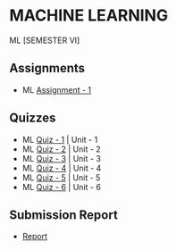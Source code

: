 # MACHINE LEARNING
 ML [SEMESTER VI]

## Assignments

  - ML [Assignment - 1](https://github.com/Amey-Thakur/MACHINE-LEARNING/blob/main/Assignments/Amey_B-50_ML_Assignment-1.pdf)

## Quizzes

  - ML [Quiz - 1](https://github.com/Amey-Thakur/MACHINE-LEARNING/blob/main/Quizzes/Introduction%20(Unit-1).pdf) | Unit - 1 
  - ML [Quiz - 2](https://github.com/Amey-Thakur/MACHINE-LEARNING/blob/main/Quizzes/Neural%20Network%20(Unit-2).pdf) | Unit - 2 
  - ML [Quiz - 3](https://github.com/Amey-Thakur/MACHINE-LEARNING/blob/main/Quizzes/Optimization%20Techniques%20(Unit-3).pdf) | Unit - 3 
  - ML [Quiz - 4](https://github.com/Amey-Thakur/MACHINE-LEARNING/blob/main/Quizzes/Regression%20%26%20Tree%20(Unit-4).pdf) | Unit - 4 
  - ML [Quiz - 5](https://github.com/Amey-Thakur/MACHINE-LEARNING/blob/main/Quizzes/Classification%20%26%20Clustering%20(Unit-5).pdf) | Unit - 5 
  - ML [Quiz - 6](https://github.com/Amey-Thakur/MACHINE-LEARNING/blob/main/Quizzes/PCA-%20QUIZ%20(Unit-6).pdf) | Unit - 6

## Submission Report

  - [Report](https://github.com/Amey-Thakur/MACHINE-LEARNING/blob/main/Submission%20Report/Amey_B-50_ML_Term_Work_Submission_Report.pdf)
